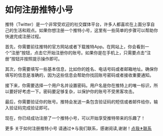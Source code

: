 # 如何注册推特小号

推特（Twitter）是一个非常受欢迎的社交媒体平台，许多人都喜欢在上面分享自己的生活和观点。如果你想注册一个推特小号，这里有一些简单的步骤可以帮助你快速完成注册过程。

首先，你需要前往推特的官方网站或者下载推特App。在网站上，你会看到一个“注册”按钮，点击它开始注册你的账号。如果你是在手机上，只需要点击“注册”按钮并按照提示操作即可。

其次，你需要填写一些基本信息，比如你的姓名、电话号码或者邮箱地址。确保你填写的信息是准确的，因为这些信息会帮助你找回账号密码或者接收重要通知。

接下来，你需要选择一个用户名并设置密码。用户名是你在推特上的唯一标识，所以要好好考虑一下。密码要足够复杂，以保护你的账号不受黑客攻击。

最后，你需要验证你的账号。推特会发送一条包含验证码的短信或者邮件给你，输入验证码完成验证即可。

现在，你已经成功注册了一个推特小号，可以开始享受推特带来的乐趣了！

更多 关于如何注册推特小号 请通过✈与我们联系，感谢阅读,谢谢！[点我✈联系](https://ads.k02.cc)